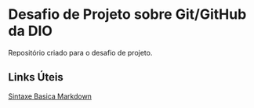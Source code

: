 # Desafio de Projeto sobre Git/GitHub da DIO
Repositório criado para o desafio de projeto.


## Links Úteis
[Sintaxe Basica Markdown](https://www.markdownguide.org/basic-syntax/)
